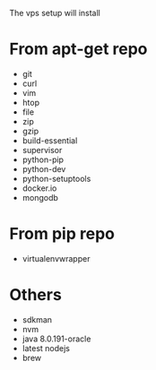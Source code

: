The vps setup will install
# From apt-get repo
- git
- curl
- vim
- htop 
- file
- zip
- gzip
- build-essential
- supervisor
- python-pip
- python-dev
- python-setuptools
- docker.io
- mongodb

# From pip repo
- virtualenvwrapper

# Others
- sdkman
- nvm
- java 8.0.191-oracle
- latest nodejs
- brew